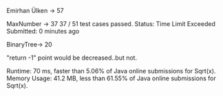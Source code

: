 Emirhan Ülken -> 57

MaxNumber -> 37
37 / 51 test cases passed.
Status: Time Limit Exceeded
Submitted: 0 minutes ago


BinaryTree-> 20

"return -1" point would be decreased..but not. 

Runtime: 70 ms, faster than 5.06% of Java online submissions for Sqrt(x).
Memory Usage: 41.2 MB, less than 61.55% of Java online submissions for Sqrt(x).





